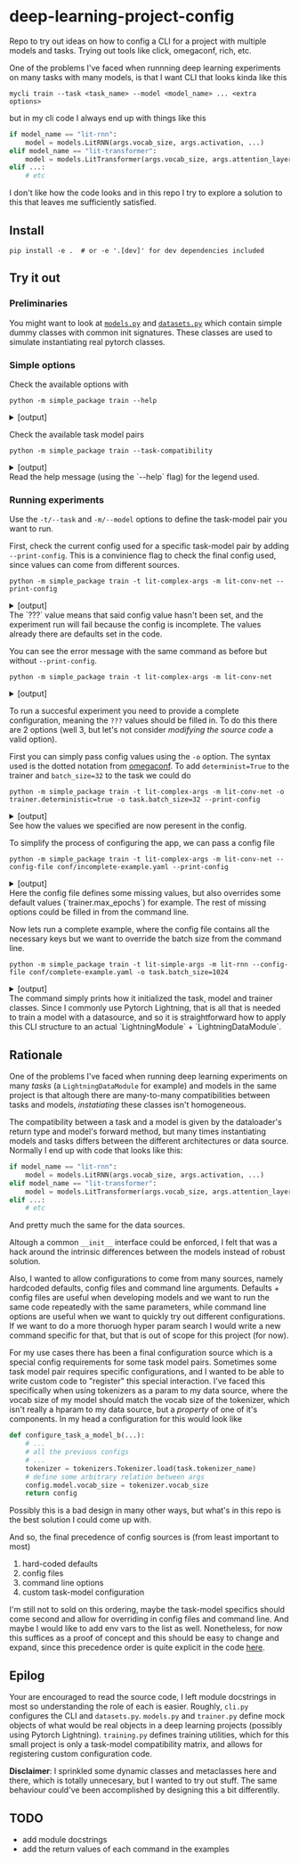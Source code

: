 # deep-learning-project-config
Repo to try out ideas on how to config a CLI for a project with multiple models
and tasks.  Trying out tools like click, omegaconf, rich, etc.

One of the problems I've faced when runnning deep learning experiments on many
tasks with many models, is that I want CLI that looks kinda like this
```console
mycli train --task <task_name> --model <model_name> ... <extra options>
```
but in my cli code I always end up with things like this
```python
if model_name == "lit-rnn":
    model = models.LitRNN(args.vocab_size, args.activation, ...)
elif model_name == "lit-transformer":
    model = models.LitTransformer(args.vocab_size, args.attention_layers, args.projection_size, ...)
elif ...:
    # etc
```
I don't like how the code looks and in this repo I try to explore a solution to
this that leaves me sufficiently satisfied.

## Install
```console
pip install -e .  # or -e '.[dev]' for dev dependencies included
```

## Try it out
### Preliminaries
You might want to look at
[`models.py`](https://github.com/gchaperon/deep-learning-project-config/blob/master/src/simple_package/models.py)
and
[`datasets.py`](https://github.com/gchaperon/deep-learning-project-config/blob/master/src/simple_package/datasets.py)
which contain simple dummy classes with common init signatures. These classes
are used to simulate instantiating real pytorch classes.


### Simple options
Check the available options with
```console
python -m simple_package train --help
```
<details>
<summary>[output]</summary>

```console
$ python -m simple_package train --help
Usage: python -m simple_package train [OPTIONS]

Options:
  -t, --task [lit-complex-args|lit-simple-args]
                                  [required]
  -m, --model [lit-conv-net|lit-lstm|lit-rnn]
                                  [required]
  --config-file FILE              A yaml file with config values for the
                                  specific task and model chosen.  [default:
                                  /dev/null]
  -o, --option TEXT               Extra configuration overrides. The syntax
                                  should follow omegaconf's dotted notation.
                                  Ex: -o model.learn_rate=1e-3
  --task-compatibility            Show the task-model compatibility table and
                                  exit. ∅ means the task-model pair is not
                                  compatible, λx.y means the code has some
                                  config values hardcoded (i.e. the given
                                  config is modified in the code) and λx.x
                                  means the config is used as is.
  --print-config                  Print the configuration that is going to be
                                  used for this experiment and exit. Missing
                                  values are shown as `???`. Note that a
                                  config with missing values is invalid, but
                                  it's still shown here.
  --help                          Show this message and exit.
```
</details>

Check the available task model pairs
```console
python -m simple_package train --task-compatibility
```
<details>
<summary>[output]</summary>

```console
$ python -m simple_package train --task-compatibility
                task/model compatibility                
                                                        
|                  | lit-conv-net | lit-lstm | lit-rnn |
|------------------|--------------|----------|---------|
| lit-complex-args | λx.x         | λx.y     | ∅       |
| lit-simple-args  | ∅            | λx.x     | λx.x    |
```
</details>
Read the help message (using the `--help` flag) for the legend used.

### Running experiments
Use the `-t/--task` and `-m/--model` options to define the task-model pair you
want to run.

First, check the current config used for a specific task-model pair by adding
`--print-config`. This is a convinience flag to check the final config used,
since values can come from different sources.
```console
python -m simple_package train -t lit-complex-args -m lit-conv-net --print-config
```
<details>
<summary>[output]</summary>

```console
$ python -m simple_package train -t lit-complex-args -m lit-conv-net --print-config
task:
  datadir: ???
  batch_size: ???
  val_size: ???
  tokenizer_name: ???
  transforms: ???
model:
  input_size: ???
  output_size: ???
  learn_rate: 0.1
trainer:
  deterministic: ???
  max_epochs: 1000
  patience: 3
  seed: 123
  experiment: default
```
</details>
The `???` value means that said config value hasn't been set, and the
experiment run will fail because the config is incomplete. The values already
there are defaults set in the code.

You can see the error message with the same command as before but without
`--print-config`.
```console
python -m simple_package train -t lit-complex-args -m lit-conv-net
```
<details>
<summary>[output]</summary>

```console
$ python -m simple_package train -t lit-complex-args -m lit-conv-net
Error: The following config keys are missing: ['model.input_size', 'model.output_size', 'task.batch_size', 'task.datadir', 'task.tokenizer_name', 'task.transforms', 'task.val_size', 'trainer.deterministic']
```
</details>

To run a succesful experiment you need to provide a complete configuration,
meaning the `???` values should be filled in. To do this there are 2 options
(well 3, but let's not consider _modifying the source code_ a valid option).

First you can simply pass config values using the `-o` option. The syntax used
is the dotted notation from
[omegaconf](https://omegaconf.readthedocs.io/en/2.3_branch/usage.html#from-a-dot-list).
To add `determinist=True` to the trainer and `batch_size=32` to the task we
could do
```console
python -m simple_package train -t lit-complex-args -m lit-conv-net -o trainer.deterministic=true -o task.batch_size=32 --print-config
```
<details>
<summary>[output]</summary>

```console
$ python -m simple_package train -t lit-complex-args -m lit-conv-net -o trainer.deterministic=true -o task.batch_size=32 --print-config
task:
  datadir: ???
  batch_size: 32
  val_size: ???
  tokenizer_name: ???
  transforms: ???
model:
  input_size: ???
  output_size: ???
  learn_rate: 0.1
trainer:
  deterministic: true
  max_epochs: 1000
  patience: 3
  seed: 123
  experiment: default
```
</details>
See how the values we specified are now peresent in the config.

To simplify the process of configuring the app, we can pass a config file
```console
python -m simple_package train -t lit-complex-args -m lit-conv-net --config-file conf/incomplete-example.yaml --print-config
```
<details>
<summary>[output]</summary>

```console
$ python -m simple_package train -t lit-complex-args -m lit-conv-net --config-file conf/incomplete-example.yaml --print-config
task:
  datadir: ???
  batch_size: 32
  val_size: ???
  tokenizer_name: my_cool_tokenizer
  transforms: ???
model:
  input_size: 100
  output_size: ???
  learn_rate: 0.1
trainer:
  deterministic: false
  max_epochs: 250
  patience: 3
  seed: 123
  experiment: default
```
</details>
Here the config file defines some missing values, but also overrides some
default values (`trainer.max_epochs`) for example. The rest of missing options
could be filled in from the command line.

Now lets run a complete example, where the config file contains all the
necessary keys but we want to override the batch size from the command line.
```console
python -m simple_package train -t lit-simple-args -m lit-rnn --config-file conf/complete-example.yaml -o task.batch_size=1024
```
<details>
<summary>[output]</summary>

```console
$ python -m simple_package train -t lit-simple-args -m lit-rnn --config-file conf/complete-example.yaml -o task.batch_size=1024

called __init__ of LitRNN with arguments:
{'vocab_size': 30000,
 'embedding_dim': 100,
 'hidden_size': 200,
 'nonlinearity': 'relu',
 'dropout': 0.3,
 'learn_rate': 0.001}

called __init__ of LitSimpleArgs with arguments:
{'datadir': 'data', 'batch_size': 1024, 'num_workers': 4}

called __init__ of Trainer with arguments:
{'deterministic': False,
 'max_epochs': 1000,
 'patience': 3,
 'seed': 123,
 'experiment': 'default'}

called fit of Trainer with module of type LitRNN and datamodule of type LitSimpleArgs
```
</details>
The command simply prints how it initialized the task, model and trainer
classes. Since I commonly use Pytorch Lightning, that is all that is needed to
train a model with a datasource, and so it is straightforward how to apply this
CLI structure to an actual `LightningModule` + `LightningDataModule`.


## Rationale
One of the problems I've faced when running deep learning experiments on many
_tasks_ (a `LightningDataModule` for example) and models in the same project is
that altough there are many-to-many compatibilities between tasks and models,
_instatiating_ these classes isn't homogeneous.

The compatibility between a task and a model is given by the dataloader's
return type and model's forward method, but many times instantiating models and
tasks differs between the different architectures or data source. Normally I
end up with code that looks like this:
```python
if model_name == "lit-rnn":
    model = models.LitRNN(args.vocab_size, args.activation, ...)
elif model_name == "lit-transformer":
    model = models.LitTransformer(args.vocab_size, args.attention_layers, args.projection_size, ...)
elif ...:
    # etc
```
And pretty much the same for the data sources.

Altough a common `__init__` interface could be enforced, I felt that was a hack
around the intrinsic differences between the models instead of robust solution.

Also, I wanted to allow configurations to come from many sources, namely
hardcoded defaults, config files and command line arguments. Defaults + config
files are useful when developing models and we want to run the same code
repeatedly with the same parameters, while command line options are useful when
we want to quickly try out different configurations. If we want to do a more
thoruogh hyper param search I would write a new command specific for that, but
that is out of scope for this project (for now).

For my use cases there has been a final configuration source which is a special
config requirements for some task model pairs. Sometimes some task model pair
requires specific configurations, and I wanted to be able to write custom code
to "register" this special interaction. I've faced this specifically when
using tokenizers as a param to my data source, where the vocab size of my
model should match the vocab size of the tokenizer, which isn't really a hparam
to my data source, but a _property_ of one of it's components. In my head a
configuration for this would look like
```python
def configure_task_a_model_b(...):
    # ...
    # all the previous configs
    # ...
    tokenizer = tokenizers.Tokenizer.load(task.tokenizer_name)
    # define some arbitrary relation between args
    config.model.vocab_size = tokenizer.vocab_size
    return config
```
Possibly this is a bad design in many other ways, but what's in this repo is
the best solution I could come up with.

And so, the final precedence of config sources is (from least important to
most)
1. hard-coded defaults
2. config files
3. command line options
4. custom task-model configuration

I'm still not to sold on this ordering, maybe the task-model specifics should
come second and allow for overriding in config files and command line. And
maybe I would like to add env vars to the list as well. Nonetheless, for now
this suffices as a proof of concept and this should be easy to change and
expand, since this precedence order is quite explicit in the code
[here](https://github.com/gchaperon/deep-learning-project-config/blob/b4312ca05081dca6851e09bb70eae726e5e89ca8/src/simple_package/cli.py#L175).

## Epilog

Your are encouraged to read the source code, I left module docstrings in most
so understanding the role of each is easier. Roughly, `cli.py` configures the
CLI and `datasets.py`. `models.py` and `trainer.py` define mock objects of what
would be real objects in a deep learning projects (possibly using Pytorch
Lightning). `training.py` defines training utilities, which for this small
project is only a task-model compatibility matrix, and allows for registering
custom configuration code.

**Disclaimer**: I sprinkled some dynamic classes and metaclasses here and
there, which is totally unnecesary, but I wanted to try out stuff. The same
behaviour could've been accomplished by designing this a bit differentlly.

## TODO
* add module docstrings
* add the return values of each command in the examples
